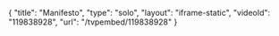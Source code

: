 {
    "title": "Manifesto",
    "type": "solo",
    "layout": "iframe-static",
    "videoId": "119838928",
    "url": "\/tvpembed\/119838928"
}